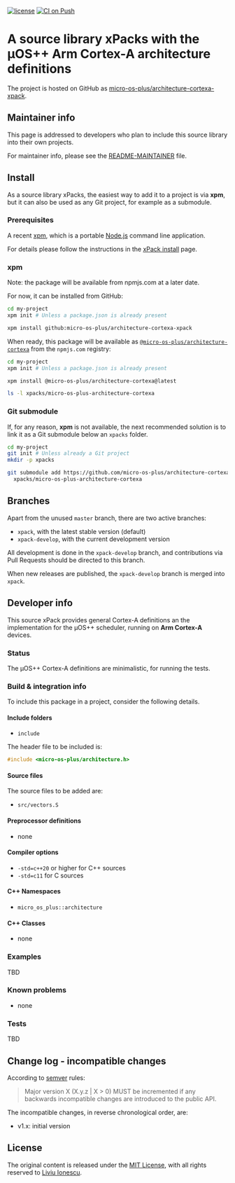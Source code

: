 [![license](https://img.shields.io/github/license/micro-os-plus/architecture-cortexa-xpack)](https://github.com/micro-os-plus/architecture-cortexa-xpack/blob/xpack/LICENSE)
[![CI on Push](https://github.com/micro-os-plus/architecture-cortexa-xpack/workflows/CI%20on%20Push/badge.svg)](https://github.com/micro-os-plus/architecture-cortexa-xpack/actions?query=workflow%3A%22CI+on+Push%22)

# A source library xPacks with the µOS++ Arm Cortex-A architecture definitions

The project is hosted on GitHub as
[micro-os-plus/architecture-cortexa-xpack](https://github.com/micro-os-plus/architecture-cortexa-xpack).

## Maintainer info

This page is addressed to developers who plan to include this source
library into their own projects.

For maintainer info, please see the
[README-MAINTAINER](README-MAINTAINER.md) file.

## Install

As a source library xPacks, the easiest way to add it to a project is via
**xpm**, but it can also be used as any Git project, for example as a submodule.

### Prerequisites

A recent [xpm](https://xpack.github.io/xpm/),
which is a portable [Node.js](https://nodejs.org/) command line application.

For details please follow the instructions in the
[xPack install](https://xpack.github.io/install/) page.

### xpm

Note: the package will be available from npmjs.com at a later date.

For now, it can be installed from GitHub:

```sh
cd my-project
xpm init # Unless a package.json is already present

xpm install github:micro-os-plus/architecture-cortexa-xpack
```

When ready, this package will be available as
[`@micro-os-plus/architecture-cortexa`](https://www.npmjs.com/package/@micro-os-plus/architecture-cortexa)
from the `npmjs.com` registry:

```sh
cd my-project
xpm init # Unless a package.json is already present

xpm install @micro-os-plus/architecture-cortexa@latest

ls -l xpacks/micro-os-plus-architecture-cortexa
```

### Git submodule

If, for any reason, **xpm** is not available, the next recommended
solution is to link it as a Git submodule below an `xpacks` folder.

```sh
cd my-project
git init # Unless already a Git project
mkdir -p xpacks

git submodule add https://github.com/micro-os-plus/architecture-cortexa-xpack.git \
  xpacks/micro-os-plus-architecture-cortexa
```

## Branches

Apart from the unused `master` branch, there are two active branches:

- `xpack`, with the latest stable version (default)
- `xpack-develop`, with the current development version

All development is done in the `xpack-develop` branch, and contributions via
Pull Requests should be directed to this branch.

When new releases are published, the `xpack-develop` branch is merged
into `xpack`.

## Developer info

This source xPack provides general Cortex-A definitions an
the implementation for the µOS++ scheduler,
running on **Arm Cortex-A** devices.

### Status

The µOS++ Cortex-A definitions are minimalistic, for running the tests.

### Build & integration info

To include this package in a project, consider the following details.

#### Include folders

- `include`

The header file to be included is:

```c++
#include <micro-os-plus/architecture.h>
```

#### Source files

The source files to be added are:

- `src/vectors.S`

#### Preprocessor definitions

- none

#### Compiler options

- `-std=c++20` or higher for C++ sources
- `-std=c11` for C sources

#### C++ Namespaces

- `micro_os_plus::architecture`

#### C++ Classes

- none

### Examples

TBD

### Known problems

- none

### Tests

TBD

## Change log - incompatible changes

According to [semver](https://semver.org) rules:

> Major version X (X.y.z | X > 0) MUST be incremented if any
backwards incompatible changes are introduced to the public API.

The incompatible changes, in reverse chronological order,
are:

- v1.x: initial version

## License

The original content is released under the
[MIT License](https://opensource.org/licenses/MIT/),
with all rights reserved to
[Liviu Ionescu](https://github.com/ilg-ul/).
